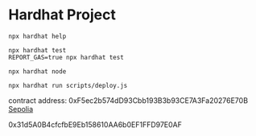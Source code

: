 # Hardhat Project

```shell
npx hardhat help

npx hardhat test
REPORT_GAS=true npx hardhat test

npx hardhat node

npx hardhat run scripts/deploy.js
```
contract address: 
0xF5ec2b574dD93Cbb193B3b93CE7A3Fa20276E70B [Sepolia](https://sepolia.etherscan.io/address/0xF5ec2b574dD93Cbb193B3b93CE7A3Fa20276E70B)


0x31d5A0B4cfcfbE9Eb158610AA6b0EF1FFD97E0AF
